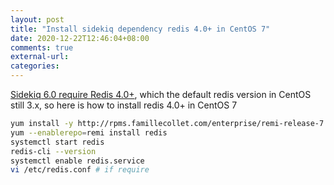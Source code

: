 ```yaml
---
layout: post
title: "Install sidekiq dependency redis 4.0+ in CentOS 7"
date: 2020-12-22T12:46:04+08:00
comments: true
external-url: 
categories: 
---
```


[Sidekiq 6.0 require Redis 4.0+](https://github.com/mperham/sidekiq/blob/master/6.0-Upgrade.md), which the default redis version in CentOS still 3.x, so here is how to install redis 4.0+ in CentOS 7

```bash
yum install -y http://rpms.famillecollet.com/enterprise/remi-release-7.rpm
yum --enablerepo=remi install redis
systemctl start redis
redis-cli --version
systemctl enable redis.service
vi /etc/redis.conf # if require
```
